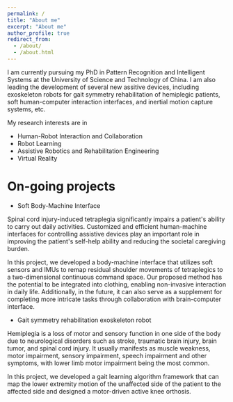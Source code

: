 ```yaml
---
permalink: /
title: "About me"
excerpt: "About me"
author_profile: true
redirect_from: 
  - /about/
  - /about.html
---
```


I am currently pursuing my PhD in Pattern Recognition and Intelligent Systems at the University of Science and Technology of China. I am also leading the development of several new assitive devices, including exoskeleton robots for gait symmetry rehabilitation of hemiplegic patients, soft human-computer interaction interfaces, and inertial motion capture systems, etc. 

My research interests are in

* Human-Robot Interaction and Collaboration
* Robot Learning
* Assistive Robotics and Rehabilitation Engineering
* Virtual Reality

On-going projects
======
* Soft Body-Machine Interface 

Spinal cord injury-induced tetraplegia significantly impairs a patient's ability to carry out daily activities. Customized and efficient human-machine interfaces for controlling assistive devices play an important role in improving the patient's self-help ability and reducing the societal caregiving burden. 

In this project, we developed a body-machine interface that utilizes soft sensors and IMUs to remap residual shoulder movements of tetraplegics to a two-dimensional continuous command space. Our proposed method has the potential to be integrated into clothing, enabling non-invasive interaction in daily life. Additionally, in the future, it can also serve as a supplement for completing more intricate tasks through collaboration with brain-computer interface. 

* Gait symmetry rehabilitation exoskeleton robot 

Hemiplegia is a loss of motor and sensory function in one side of the body due to neurological disorders such as stroke, traumatic brain injury, brain tumor, and spinal cord injury. It usually manifests as muscle weakness, motor impairment, sensory impairment, speech impairment and other symptoms, with lower limb motor impairment being the most common. 

In this project, we developed a gait learning algorithm framework that can map the lower extremity motion of the unaffected side of the patient to the affected side and designed a motor-driven active knee orthosis.
